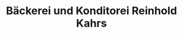 ---
title: "Bäckerei und Konditorei Reinhold Kahrs"
url: /grasberg/baeckerei-und-konditorei-reinhold-kahrs/
shop: Bäckerei
---